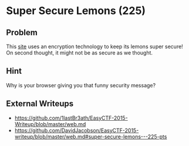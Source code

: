 # Super Secure Lemons (225)

## Problem

This [site](https://web.easyctf.com:10202) uses an encryption technology to keep its lemons super secure! On second thought, it might not be as secure as we thought.

## Hint

Why is your browser giving you that funny security message?

## External Writeups

* https://github.com/1lastBr3ath/EasyCTF-2015-Writeup/blob/master/web.md
* https://github.com/DavidJacobson/EasyCTF-2015-writeup/blob/master/web.md#super-secure-lemons---225-pts
